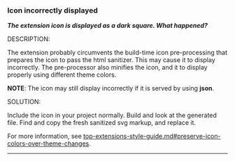
<a name="icon-incorrectly-displayed"></a>
### Icon incorrectly displayed

***The extension icon is displayed as a dark square. What happened?***

DESCRIPTION:

The extension probably circumvents the build-time icon pre-processing that  prepares the icon to pass the  html sanitizer. This may cause it to display incorrectly. The pre-processor also minifies the icon, and it to display properly using different theme colors.

**NOTE**: The icon may still display incorrectly if it is served by using **json**.

SOLUTION: 

Include the icon in your project normally. Build and  look at the generated file.  Find and copy the  fresh sanitized svg markup, and replace it.

For more information, see [top-extensions-style-guide.md#preserve-icon-colors-over-theme-changes](top-extensions-style-guide.md#preserve-icon-colors-over-theme-changes).

* * *
 
<a name=""></a>
### 

